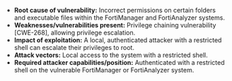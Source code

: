 - **Root cause of vulnerability:** Incorrect permissions on certain folders and executable files within the FortiManager and FortiAnalyzer systems.
- **Weaknesses/vulnerabilities present:** Privilege chaining vulnerability [CWE-268], allowing privilege escalation.
- **Impact of exploitation:** A local, authenticated attacker with a restricted shell can escalate their privileges to root.
- **Attack vectors:** Local access to the system with a restricted shell.
- **Required attacker capabilities/position:** Authenticated with a restricted shell on the vulnerable FortiManager or FortiAnalyzer system.